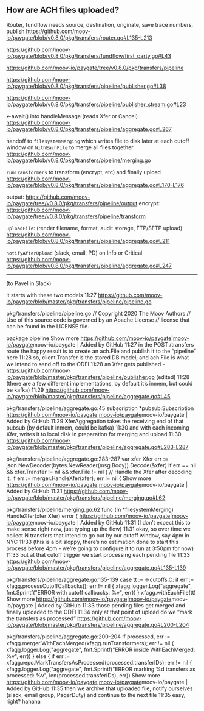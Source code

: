 ## How are ACH files uploaded?

Router, fundflow
needs source, destination, originate, save trace numbers, publish
https://github.com/moov-io/paygate/blob/v0.8.0/pkg/transfers/router.go#L135-L213

https://github.com/moov-io/paygate/blob/v0.8.0/pkg/transfers/fundflow/first_party.go#L43

https://github.com/moov-io/paygate/tree/v0.8.0/pkg/transfers/pipeline

https://github.com/moov-io/paygate/blob/v0.8.0/pkg/transfers/pipeline/publisher.go#L38

https://github.com/moov-io/paygate/blob/v0.8.0/pkg/transfers/pipeline/publisher_stream.go#L23

<-await() into handleMessage (reads Xfer or Cancel)
https://github.com/moov-io/paygate/blob/v0.8.0/pkg/transfers/pipeline/aggregate.go#L267

handoff to `filesystemMerging` which writes file to disk
later at each cutoff window on `WithEachFile` to merge all files together
https://github.com/moov-io/paygate/blob/v0.8.0/pkg/transfers/pipeline/merging.go

`runTransformers` to transform (encrypt, etc) and finally upload
https://github.com/moov-io/paygate/blob/v0.8.0/pkg/transfers/pipeline/aggregate.go#L170-L176

output: https://github.com/moov-io/paygate/tree/v0.8.0/pkg/transfers/pipeline/output
encrypt: https://github.com/moov-io/paygate/tree/v0.8.0/pkg/transfers/pipeline/transform

`uploadFile`: (render filename, format, audit storage, FTP/SFTP upload)
https://github.com/moov-io/paygate/blob/v0.8.0/pkg/transfers/pipeline/aggregate.go#L211

`notifyAfterUpload` (slack, email, PD) on Info or Critical
https://github.com/moov-io/paygate/blob/v0.8.0/pkg/transfers/pipeline/aggregate.go#L247


---
(to Pavel in Slack)

it starts with these two models
11:27
https://github.com/moov-io/paygate/blob/master/pkg/transfers/pipeline/pipeline.go

pkg/transfers/pipeline/pipeline.go
// Copyright 2020 The Moov Authors
// Use of this source code is governed by an Apache License
// license that can be found in the LICENSE file.

package pipeline
Show more
<https://github.com/moov-io/paygate|moov-io/paygate>moov-io/paygate | Added by GitHub
11:27
in the POST /transfers route the happy result is to create an ach.File and publish it to the “pipeline” here
11:28
so, client.Transfer is the stored DB model, and ach.File is what we intend to send off to the ODFI
11:28
an Xfer gets published - https://github.com/moov-io/paygate/blob/master/pkg/transfers/pipeline/publisher.go (edited)
11:28
(there are a few different implementations, by default it’s inmem, but could be kafka)
11:29
https://github.com/moov-io/paygate/blob/master/pkg/transfers/pipeline/aggregate.go#L45

pkg/transfers/pipeline/aggregate.go:45
    subscription *pubsub.Subscription
<https://github.com/moov-io/paygate|moov-io/paygate>moov-io/paygate | Added by GitHub
11:29
XferAggregation takes the receiving end of that pubsub (by default inmem, could be kafka)
11:30
and with each incoming Xfer, writes it to local disk in preparation for merging and upload
11:30
https://github.com/moov-io/paygate/blob/master/pkg/transfers/pipeline/aggregate.go#L283-L287

pkg/transfers/pipeline/aggregate.go:283-287
    var xfer Xfer
    err := json.NewDecoder(bytes.NewReader(msg.Body)).Decode(&xfer)
    if err == nil && xfer.Transfer != nil && xfer.File != nil {
        // Handle the Xfer after decoding it.
        if err := merger.HandleXfer(xfer); err != nil {
Show more
<https://github.com/moov-io/paygate|moov-io/paygate>moov-io/paygate | Added by GitHub
11:31
https://github.com/moov-io/paygate/blob/master/pkg/transfers/pipeline/merging.go#L62

pkg/transfers/pipeline/merging.go:62
func (m *filesystemMerging) HandleXfer(xfer Xfer) error {
<https://github.com/moov-io/paygate|moov-io/paygate>moov-io/paygate | Added by GitHub
11:31
(I don’t expect this to make sense right now, just typing up the flow)
11:31
okay, so over time we collect N transfers that intend to go out by our cutoff window, say 4pm in NYC
11:33
(this is a bit sloppy, there’s no estimation done to start this process before 4pm - we’re going to configure it to run at 3:50pm for now)
11:33
but at that cutoff trigger we start processing each pending file
11:33
https://github.com/moov-io/paygate/blob/master/pkg/transfers/pipeline/aggregate.go#L135-L139

pkg/transfers/pipeline/aggregate.go:135-139
        case tt := <-cutoffs.C:
            if err := xfagg.processCutoffCallbacks(); err != nil {
                xfagg.logger.Log("aggregate", fmt.Sprintf("ERROR with cutoff callbacks: %v", err))
            }
            xfagg.withEachFile(tt)
Show more
<https://github.com/moov-io/paygate|moov-io/paygate>moov-io/paygate | Added by GitHub
11:33
those pending files get merged and finally uploaded to the ODFI
11:34
only at that point of upload do we “mark the transfers as processed”
  https://github.com/moov-io/paygate/blob/master/pkg/transfers/pipeline/aggregate.go#L200-L204

pkg/transfers/pipeline/aggregate.go:200-204
    if processed, err := xfagg.merger.WithEachMerged(xfagg.runTransformers); err != nil {
        xfagg.logger.Log("aggregate", fmt.Sprintf("ERROR inside WithEachMerged: %v", err))
    } else {
        if err := xfagg.repo.MarkTransfersAsProcessed(processed.transferIDs); err != nil {
            xfagg.logger.Log("aggregate", fmt.Sprintf("ERROR marking %d transfers as processed: %v", len(processed.transferIDs), err))
Show more
<https://github.com/moov-io/paygate|moov-io/paygate>moov-io/paygate | Added by GitHub
11:35
then we archive that uploaded file, notify ourselves (slack, email group, PagerDuty) and continue to the next file
11:35
easy, right? hahaha
